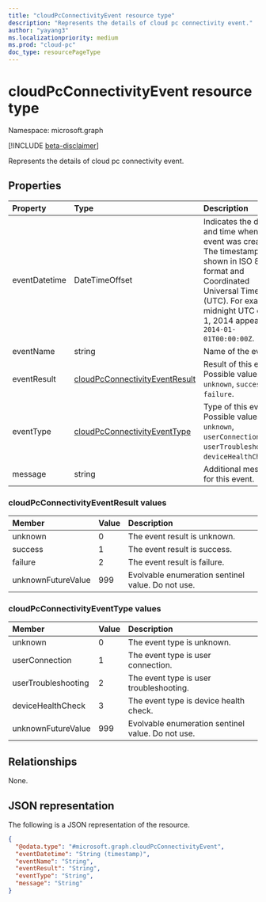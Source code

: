 ```yaml
---
title: "cloudPcConnectivityEvent resource type"
description: "Represents the details of cloud pc connectivity event."
author: "yayang3"
ms.localizationpriority: medium
ms.prod: "cloud-pc"
doc_type: resourcePageType
---
```


# cloudPcConnectivityEvent resource type

Namespace: microsoft.graph

[!INCLUDE [beta-disclaimer](../../includes/beta-disclaimer.md)]

Represents the details of cloud pc connectivity event.

## Properties
|Property|Type|Description|
|:---|:---|:---|
|eventDatetime|DateTimeOffset|Indicates the date and time when this event was created. The timestamp is shown in ISO 8601 format and Coordinated Universal Time (UTC). For example, midnight UTC on Jan 1, 2014 appears as `2014-01-01T00:00:00Z`.|
|eventName|string|Name of the event.|
|eventResult|[cloudPcConnectivityEventResult](#cloudPcConnectivityEventResult-values)|Result of this event. Possible values are: `unknown`, `success`, `failure`.|
|eventType|[cloudPcConnectivityEventType](#cloudPcConnectivityEventType-values)|Type of this event. Possible values are: `unknown`, `userConnection`, `userTroubleshooting`, `deviceHealthCheck`.|
|message|string|Additional message for this event.|

### cloudPcConnectivityEventResult values

|Member|Value|Description|
|:---|:---|:---|
|unknown|0|The event result is unknown.|
|success|1|The event result is success.|
|failure|2|The event result is failure.|
|unknownFutureValue|999|Evolvable enumeration sentinel value. Do not use.|

### cloudPcConnectivityEventType values

|Member|Value|Description|
|:---|:---|:---|
|unknown|0|The event type is unknown.|
|userConnection|1|The event type is user connection.|
|userTroubleshooting|2|The event type is user troubleshooting.|
|deviceHealthCheck|3|The event type is device health check.|
|unknownFutureValue|999|Evolvable enumeration sentinel value. Do not use.|

## Relationships
None.

## JSON representation
The following is a JSON representation of the resource.
<!-- {
  "blockType": "resource",
  "@odata.type": "microsoft.graph.cloudPcConnectivityEvent"
}
-->
``` json
{
  "@odata.type": "#microsoft.graph.cloudPcConnectivityEvent",
  "eventDatetime": "String (timestamp)",
  "eventName": "String",
  "eventResult": "String",
  "eventType": "String",
  "message": "String"
}